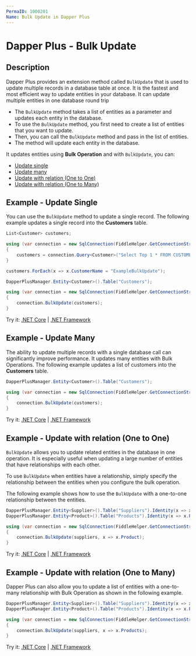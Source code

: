 ```yaml
---
PermaID: 1000201
Name: Bulk Update in Dapper Plus
---
```


# Dapper Plus - Bulk Update

## Description

Dapper Plus provides an extension method called `BulkUpdate` that is used to update multiple records in a database table at once. It is the fastest and most efficient way to update entities in your database. It can update multiple entities in one database round trip

 - The `BulkUpdate` method takes a list of entities as a parameter and updates each entity in the database.
 - To use the `BulkUpdate` method, you first need to create a list of entities that you want to update. 
 - Then, you can call the `BulkUpdate` method and pass in the list of entities. 
 - The method will update each entity in the database.

It updates entities using **Bulk Operation** and with `BulkUpdate`, you can:

- [Update single](#example---update-single)
- [Update many](#example---update-many)
- [Update with relation (One to One)](#example---update-with-relation-one-to-one)
- [Update with relation (One to Many)](#example---update-with-relation-one-to-many)

## Example - Update Single

You can use the `BulkUpdate` method to update a single record. The following example updates a single record into the **Customers** table.

```csharp
List<Customer> customers;

using (var connection = new SqlConnection(FiddleHelper.GetConnectionStringSqlServerW3Schools()))
{
	customers = connection.Query<Customer>("Select Top 1 * FROM CUSTOMERS").ToList();
}

customers.ForEach(x => x.CustomerName = "ExampleBulkUpdate");

DapperPlusManager.Entity<Customer>().Table("Customers"); 

using (var connection = new SqlConnection(FiddleHelper.GetConnectionStringSqlServerW3Schools()))
{
	connection.BulkUpdate(customers);
}    
```
Try it: [.NET Core](https://dotnetfiddle.net/wUbog7) | [.NET Framework](https://dotnetfiddle.net/o1WkMA)

## Example - Update Many

The ability to update multiple records with a single database call can significantly improve performance. It updates many entities with Bulk Operations. The following example updates a list of customers into the **Customers** table.

```csharp
DapperPlusManager.Entity<Customer>().Table("Customers");

using (var connection = new SqlConnection(FiddleHelper.GetConnectionStringSqlServerW3Schools()))
{
    connection.BulkUpdate(customers);
}    
```
Try it: [.NET Core](https://dotnetfiddle.net/23NZSH) | [.NET Framework](hhttps://dotnetfiddle.net/10RLzV)

## Example - Update with relation (One to One)

`BulkUpdate` allows you to update related entities in the database in one operation. It is especially useful when updating a large number of entities that have relationships with each other. 

To use `BulkUpdate` when entities have a relationship, simply specify the relationship between the entities when you configure the bulk operation.

The following example shows how to use the `BulkUpdate` with a one-to-one relationship between the entities.

```csharp
DapperPlusManager.Entity<Supplier>().Table("Suppliers").Identity(x => x.SupplierID);
DapperPlusManager.Entity<Product>().Table("Products").Identity(x => x.ProductID);

using (var connection = new SqlConnection(FiddleHelper.GetConnectionStringSqlServerW3Schools()))
{    
    connection.BulkUpdate(suppliers, x => x.Product);
}        
```
Try it: [.NET Core](https://dotnetfiddle.net/xqbyE7) | [.NET Framework](https://dotnetfiddle.net/rwjvqz)

## Example - Update with relation (One to Many)

Dapper Plus can also allow you to update a list of entities with a one-to-many relationship with Bulk Operation as shown in the following example.

```csharp
DapperPlusManager.Entity<Supplier>().Table("Suppliers").Identity(x => x.SupplierID);
DapperPlusManager.Entity<Product>().Table("Products").Identity(x => x.ProductID);

using (var connection = new SqlConnection(FiddleHelper.GetConnectionStringSqlServerW3Schools()))
{
    connection.BulkUpdate(suppliers, x => x.Products);
}
```
Try it: [.NET Core](https://dotnetfiddle.net/l799dF) | [.NET Framework](https://dotnetfiddle.net/fsTfEg)
